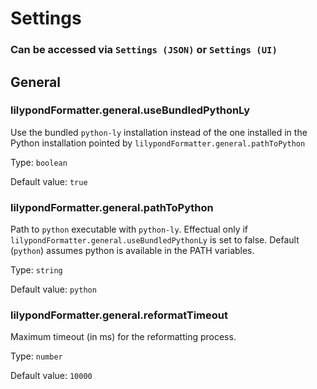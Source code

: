 # Settings

### Can be accessed via `Settings (JSON)` or `Settings (UI)`

## General

### lilypondFormatter.general.useBundledPythonLy

Use the bundled `python-ly` installation instead of the one installed in the Python installation pointed by `lilypondFormatter.general.pathToPython`

Type: `boolean`

Default value: `true`

### lilypondFormatter.general.pathToPython

Path to `python` executable with `python-ly`. Effectual only if `lilypondFormatter.general.useBundledPythonLy` is set to false. Default (`python`) assumes python is available in the PATH variables.

Type: `string`

Default value: `python`

### lilypondFormatter.general.reformatTimeout

Maximum timeout (in ms) for the reformatting process.

Type: `number`

Default value: `10000`